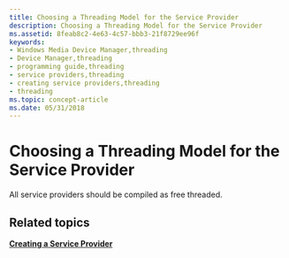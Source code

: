 ```yaml
---
title: Choosing a Threading Model for the Service Provider
description: Choosing a Threading Model for the Service Provider
ms.assetid: 8feab8c2-4e63-4c57-bbb3-21f8729ee96f
keywords:
- Windows Media Device Manager,threading
- Device Manager,threading
- programming guide,threading
- service providers,threading
- creating service providers,threading
- threading
ms.topic: concept-article
ms.date: 05/31/2018
---
```


# Choosing a Threading Model for the Service Provider

All service providers should be compiled as free threaded.

## Related topics

<dl> <dt>

[**Creating a Service Provider**](creating-a-service-provider.md)
</dt> </dl>

 

 




